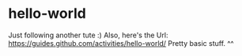 # hello-world

Just following another tute 
:)
Also, here's the Url: https://guides.github.com/activities/hello-world/
Pretty basic stuff. ^^
